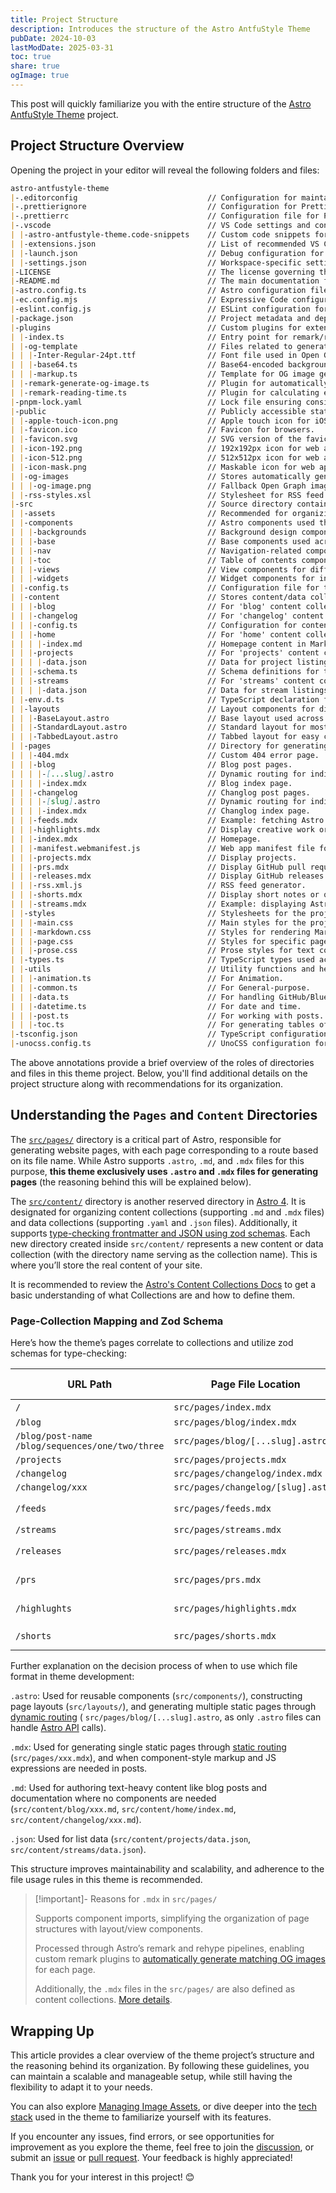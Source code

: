 ```yaml
---
title: Project Structure
description: Introduces the structure of the Astro AntfuStyle Theme
pubDate: 2024-10-03
lastModDate: 2025-03-31
toc: true
share: true
ogImage: true
---
```


This post will quickly familiarize you with the entire structure of the [Astro AntfuStyle Theme](https://github.com/lin-stephanie/astro-antfustyle-theme) project.

## Project Structure Overview

Opening the project in your editor will reveal the following folders and files:

```md
astro-antfustyle-theme                      
|-.editorconfig                             // Configuration for maintaining consistent coding styles across editors.
|-.prettierignore                           // Configuration for Prettier to ignore.
|-.prettierrc                               // Configuration file for Prettier code formatting rules.
|-.vscode                                   // VS Code settings and configurations.
| |-astro-antfustyle-theme.code-snippets    // Custom code snippets for faster development within VS Code.
| |-extensions.json                         // List of recommended VS Code extensions for the project.
| |-launch.json                             // Debug configuration for VS Code.
| |-settings.json                           // Workspace-specific settings for VS Code.
|-LICENSE                                   // The license governing the use of the project.
|-README.md                                 // The main documentation for the project.
|-astro.config.ts                           // Astro configuration file.
|-ec.config.mjs                             // Expressive Code configuration file.
|-eslint.config.js                          // ESLint configuration for maintaining code quality.
|-package.json                              // Project metadata and dependencies.
|-plugins                                   // Custom plugins for extending Astro project.
| |-index.ts                                // Entry point for remark/rehype plugin registration.
| |-og-template                             // Files related to generating Open Graph images.
| | |-Inter-Regular-24pt.ttf                // Font file used in Open Graph image generation.
| | |-base64.ts                             // Base64-encoded backgrounds for OG image generation.
| | |-markup.ts                             // Template for OG image generation.
| |-remark-generate-og-image.ts             // Plugin for automatically generating OG images.
| |-remark-reading-time.ts                  // Plugin for calculating eading times.
|-pnpm-lock.yaml                            // Lock file ensuring consistent installation of dependencies.
|-public                                    // Publicly accessible static assets.
| |-apple-touch-icon.png                    // Apple touch icon for iOS devices.
| |-favicon.ico                             // Favicon for browsers.
| |-favicon.svg                             // SVG version of the favicon.
| |-icon-192.png                            // 192x192px icon for web apps.
| |-icon-512.png                            // 512x512px icon for web apps.
| |-icon-mask.png                           // Maskable icon for web apps.
| |-og-images                               // Stores automatically generated OG images.
| | |-og-image.png                          // Fallback Open Graph image.
| |-rss-styles.xsl                          // Stylesheet for RSS feed transformation.
|-src                                       // Source directory containing components, pages, and content.
| |-assets                                  // Recommended for organizing and storing images used in posts.
| |-components                              // Astro components used throughout the project.
| | |-backgrounds                           // Background design components.
| | |-base                                  // Base components used across the site.
| | |-nav                                   // Navigation-related components.
| | |-toc                                   // Table of contents components.
| | |-views                                 // View components for different content display layouts.
| | |-widgets                               // Widget components for interactive features.
| |-config.ts                               // Configuration file for theme-specific settings.
| |-content                                 // Stores content/data collections.
| | |-blog                                  // For 'blog' content collection (with postSchema).
| | |-changelog                             // For 'changelog' content collection (with postSchema).
| | |-config.ts                             // Configuration for content/data collections.
| | |-home                                  // For 'home' content collection.
| | | |-index.md                            // Homepage content in Markdown.
| | |-projects                              // For 'projects' content collection (with projectsSchema).
| | | |-data.json                           // Data for project listings.
| | |-schema.ts                             // Schema definitions for type-checking frontmatter and JSON.
| | |-streams                               // For 'streams' content collection (with streamsSchema).
| | | |-data.json                           // Data for stream listings.
| |-env.d.ts                                // TypeScript declaration file for environment variables.
| |-layouts                                 // Layout components for different page structures.
| | |-BaseLayout.astro                      // Base layout used across the site.
| | |-StandardLayout.astro                  // Standard layout for most pages.
| | |-TabbedLayout.astro                    // Tabbed layout for easy content navigation.
| |-pages                                   // Directory for generating pages in the Astro project.
| | |-404.mdx                               // Custom 404 error page.
| | |-blog                                  // Blog post pages.
| | | |-[...slug].astro                     // Dynamic routing for individual blog posts.
| | | |-index.mdx                           // Blog index page.
| | |-changelog                             // Changlog post pages.
| | | |-[slug].astro                        // Dynamic routing for individual changlog posts.
| | | |-index.mdx                           // Changlog index page.
| | |-feeds.mdx                             // Example: fetching Astro Blog using @ascorbic/feed-loader.
| | |-highlights.mdx                        // Display creative work or curated posts.
| | |-index.mdx                             // Homepage.
| | |-manifest.webmanifest.js               // Web app manifest file for mobile and PWA support.
| | |-projects.mdx                          // Display projects.
| | |-prs.mdx                               // Display GitHub pull requests.
| | |-releases.mdx                          // Display GitHub releases.
| | |-rss.xml.js                            // RSS feed generator.
| | |-shorts.mdx                            // Display short notes or quick thoughts.
| | |-streams.mdx                           // Example: displaying Astro Streams with local JSON data.
| |-styles                                  // Stylesheets for the project.
| | |-main.css                              // Main styles for the project.
| | |-markdown.css                          // Styles for rendering Markdown content.
| | |-page.css                              // Styles for specific page.
| | |-prose.css                             // Prose styles for text content.
| |-types.ts                                // TypeScript types used across the project.
| |-utils                                   // Utility functions and helpers.
| | |-animation.ts                          // For Animation.
| | |-common.ts                             // For General-purpose.
| | |-data.ts                               // For handling GitHub/Bluesky data.
| | |-datetime.ts                           // For date and time.
| | |-post.ts                               // For working with posts.
| | |-toc.ts                                // For generating tables of contents.
|-tsconfig.json                             // TypeScript configuration file.
|-unocss.config.ts                          // UnoCSS configuration for utility-first CSS.
```

The above annotations provide a brief overview of the roles of directories and files in this theme project. Below, you'll find additional details on the project structure along with recommendations for its organization.

## Understanding the `Pages` and `Content` Directories

The [`src/pages/`](https://docs.astro.build/en/basics/project-structure/#srcpages) directory is a critical part of Astro, responsible for generating website pages, with each page corresponding to a route based on its file name. While Astro supports `.astro`, `.md`, and `.mdx` files for this purpose, **this theme exclusively uses `.astro` and `.mdx` files for generating pages** (the reasoning behind this will be explained below).

The [`src/content/`](https://docs.astro.build/en/basics/project-structure/#srccontent) directory is another reserved directory in [Astro 4](https://v4.docs.astro.build/en/guides/content-collections/). It is designated for organizing content collections (supporting `.md` and `.mdx` files) and data collections (supporting `.yaml` and `.json` files). Additionally, it supports [type-checking frontmatter and JSON using zod schemas](https://docs.astro.build/en/guides/content-collections/#defining-datatypes-with-zod). Each new directory created inside `src/content/` represents a new content or data collection (with the directory name serving as the collection name). This is where you’ll store the real content of your site.

It is recommended to review the [Astro's Content Collections Docs](https://docs.astro.build/en/guides/content-collections/) to get a basic understanding of what Collections are and how to define them. 

### Page-Collection Mapping and Zod Schema

Here’s how the theme’s pages correlate to collections and utilize zod schemas for type-checking:

<div class='overflow-x-auto'>

| URL Path                                              | Page File Location                 | Content/Data Collection Path                                     | Zod Schema for Collection |
| ----------------------------------------------------- | ---------------------------------- | ---------------------------------------------------------------- | ------------------------- |
| `/`                                                   | `src/pages/index.mdx`              | `src/content/home/`                                              | -                         |
| `/blog`                                               | `src/pages/blog/index.mdx`         | `src/content/blog/`                                              | `postSchema`              |
| `/blog/post-name` <br>`/blog/sequences/one/two/three` | `src/pages/blog/[...slug].astro`   | `src/content/blog/`                                              | `postSchema`              |
| `/projects`                                           | `src/pages/projects.mdx`           | `src/content/projects/`                                          | `projectsSchema`          |
| `/changelog`                                          | `src/pages/changelog/index.mdx`    | `src/content/changelog/`                                         | `postSchema`              |
| `/changelog/xxx`                                      | `src/pages/changelog/[slug].astro` | `src/content/changelog/`                                         | `postSchema`              |
| `/feeds`                                              | `src/pages/feeds.mdx`              | [Via Astro loader](../recreating-current-pages/#feeds-page)      | Default by Astro loader   |
| `/streams`                                            | `src/pages/streams.mdx`            | `src/content/streams/`                                           | `streamsSchema`           |
| `/releases`                                           | `src/pages/releases.mdx`           | [Via Astro loader](../customizing-github-activity-pages/)        | Default by Astro loader   |
| `/prs`                                                | `src/pages/prs.mdx`                | [Via Astro loader](../customizing-github-activity-pages/)        | Default by Astro loader   |
| `/highlughts`                                         | `src/pages/highlights.mdx`         | [Via Astro loader](../recreating-current-pages/#highlights-page) | Default by Astro loader   |
| `/shorts`                                             | `src/pages/shorts.mdx`             | `src/content/blog/` (processed for demo)                         | `postSchema`              |

</div>

Further explanation on the decision process of when to use which file format in theme development:

`.astro`: Used for reusable components (`src/components/`), constructing page layouts (`src/layouts/`), and generating multiple static pages through [dynamic routing](https://docs.astro.build/en/guides/routing/#static-ssg-mode) ( `src/pages/blog/[...slug].astro`, as only `.astro` files can handle [Astro API](https://docs.astro.build/en/reference/api-reference/#getstaticpaths) calls).

`.mdx`: Used for generating single static pages through [static routing](https://docs.astro.build/en/guides/routing/#static-routes) (`src/pages/xxx.mdx`), and when component-style markup and JS expressions are needed in posts.

`.md`: Used for authoring text-heavy content like blog posts and documentation where no components are needed (`src/content/blog/xxx.md`, `src/content/home/index.md`, `src/content/changelog/xxx.md`).

`.json`: Used for list data (`src/content/projects/data.json`, `src/content/streams/data.json`).

This structure improves maintainability and scalability, and adherence to the file usage rules in this theme is recommended.

> [!important]- Reasons for `.mdx` in `src/pages/`
> 
> Supports component imports, simplifying the organization of page structures with layout/view components.
> 
> Processed through Astro’s remark and rehype pipelines, enabling custom remark plugins to [automatically generate matching OG images](../about-open-graph-images/#how-this-theme-automatically-generates-og-images) for each page.
> 
> Additionally, the `.mdx` files in the `src/pages/` are also defined as content collections. [More details](../recreating-current-pages/#creating-pages).

## Wrapping Up

This article provides a clear overview of the theme project’s structure and the reasoning behind its organization. By following these guidelines, you can maintain a scalable and manageable setup, while still having the flexibility to adapt it to your needs.

You can also explore [Managing Image Assets](../managing-image-assets/), or dive deeper into the [tech stack](../../projects/) used in the theme to familiarize yourself with its features.

If you encounter any issues, find errors, or see opportunities for improvement as you explore the theme, feel free to join the [discussion](https://github.com/lin-stephanie/astro-antfustyle-theme/discussions), or submit an [issue](https://github.com/lin-stephanie/astro-antfustyle-theme/issues) or [pull request](https://github.com/lin-stephanie/astro-antfustyle-theme/pulls). Your feedback is highly appreciated! 

Thank you for your interest in this project! 😊
